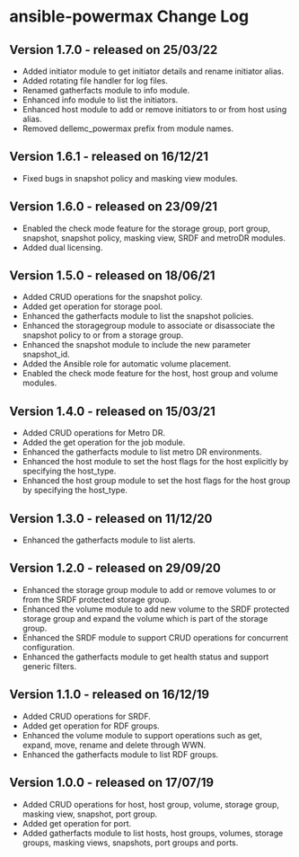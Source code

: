 # ansible-powermax Change Log
## Version 1.7.0 - released on 25/03/22
- Added initiator module to get initiator details and rename initiator alias.
- Added rotating file handler for log files.
- Renamed gatherfacts module to info module.
- Enhanced info module to list the initiators.
- Enhanced host module to add or remove initiators to or from host using alias.
- Removed dellemc_powermax prefix from module names.

## Version 1.6.1 - released on 16/12/21
- Fixed bugs in snapshot policy and masking view modules.

## Version 1.6.0 - released on 23/09/21
- Enabled the check mode feature for the storage group, port group, snapshot, snapshot policy, masking view, SRDF and metroDR modules.
- Added dual licensing.

## Version 1.5.0 - released on 18/06/21
- Added CRUD operations for the snapshot policy.
- Added get operation for storage pool.
- Enhanced the gatherfacts module to list the snapshot policies.
- Enhanced the storagegroup module to associate or disassociate the snapshot policy to or from a storage group.
- Enhanced the snapshot module to include the new parameter snapshot_id.
- Added the Ansible role for automatic volume placement.
- Enabled the check mode feature for the host, host group and volume modules.

## Version 1.4.0 - released on 15/03/21
- Added CRUD operations for Metro DR.
- Added the get operation for the job module.
- Enhanced the gatherfacts module to list metro DR environments.
- Enhanced the host module to set the host flags for the host explicitly by specifying the host_type.
- Enhanced the host group module to set the host flags for the host group by specifying the host_type.


## Version 1.3.0 - released on 11/12/20
- Enhanced the gatherfacts module to list alerts.

## Version 1.2.0 - released on 29/09/20
- Enhanced the storage group module to add or remove volumes to or from the SRDF protected storage group.
- Enhanced the volume module to add new volume to the SRDF protected storage group and expand the volume which is part of the storage group.
- Enhanced the SRDF module to support CRUD operations for concurrent configuration.
- Enhanced the gatherfacts module to get health status and support generic filters.

## Version 1.1.0 - released on 16/12/19
- Added CRUD operations for SRDF.
- Added get operation for RDF groups.
- Enhanced the volume module to support operations such as get, expand, move, rename and delete through WWN.
- Enhanced the gatherfacts module to list RDF groups.


## Version 1.0.0 - released on 17/07/19
- Added CRUD operations for host, host group, volume, storage group, masking view, snapshot, port group.
- Added get operation for port.
- Added gatherfacts module to list hosts, host groups, volumes, storage groups, masking views, snapshots, port groups and ports. 